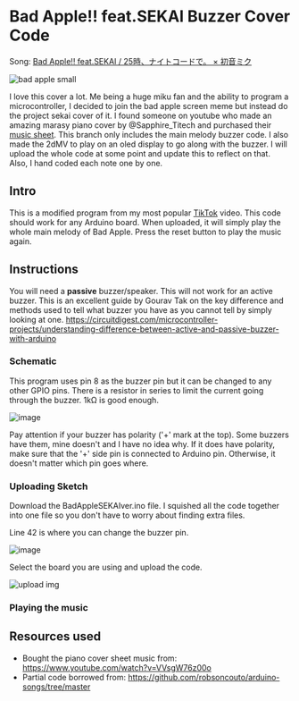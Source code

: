 # Bad Apple!! feat.SEKAI Buzzer Cover Code

Song: [Bad Apple!! feat.SEKAI / 25時、ナイトコードで。 × 初音ミク](https://www.youtube.com/watch?v=v-fc1zv31zE)

![bad apple small](https://github.com/user-attachments/assets/0cd2797c-ee32-4ac6-9cf4-b14e79e745a7)

I love this cover a lot. Me being a huge miku fan and the ability to program a microcontroller, I decided to join the bad apple screen meme but instead do the project sekai cover of it. I found someone on youtube who made an amazing marasy piano cover by @Sapphire_Titech and purchased their [music sheet](https://musashititech18.booth.pm/items/5874309). This branch only includes the main melody buzzer code. I also made the 2dMV to play on an oled display to go along with the buzzer.  I will upload the whole code at some point and update this to reflect on that. Also, I hand coded each note one by one.

## Intro

This is a modified program from my most popular [TikTok](https://www.tiktok.com/@lenpai0/video/7463351523045690630) video. This code should work for any Arduino board. When uploaded, it will simply play the whole main melody of Bad Apple. Press the reset button to play the music again.

## Instructions
You will need a **passive** buzzer/speaker. This will not work for an active buzzer. This is an excellent guide by Gourav Tak on the key difference and methods used to tell what buzzer you have as you cannot tell by simply looking at one. https://circuitdigest.com/microcontroller-projects/understanding-difference-between-active-and-passive-buzzer-with-arduino

### Schematic 
This program uses pin 8 as the buzzer pin but it can be changed to any other GPIO pins. There is a resistor in series to limit the current going through the buzzer. 1kΩ is good enough.

![image](https://github.com/user-attachments/assets/d1a5fd0b-2071-45e7-b3b1-33bd92948a3a)

Pay attention if your buzzer has polarity ('+' mark at the top). Some buzzers have them, mine doesn't and I have no idea why. If it does have polarity, make sure that the '+' side pin is connected to Arduino pin. Otherwise, it doesn't matter which pin goes where.

### Uploading Sketch
Download the BadAppleSEKAIver.ino file. I squished all the code together into one file so you don't have to worry about finding extra files. 

Line 42 is where you can change the buzzer pin.

![image](https://github.com/user-attachments/assets/75937c33-053e-45ad-a7c6-53057ce6ff4e)

Select the board you are using and upload the code. 

![upload img](https://github.com/user-attachments/assets/bd9fcec6-3323-4015-bd55-576d37b8302f)

### Playing the music


## Resources used
* Bought the piano cover sheet music from: https://www.youtube.com/watch?v=VVsgW76z00o
* Partial code borrowed from: https://github.com/robsoncouto/arduino-songs/tree/master
